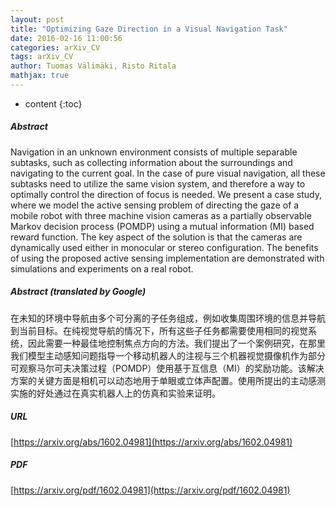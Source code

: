 ```yaml
---
layout: post
title: "Optimizing Gaze Direction in a Visual Navigation Task"
date: 2016-02-16 11:00:56
categories: arXiv_CV
tags: arXiv_CV
author: Tuomas Välimäki, Risto Ritala
mathjax: true
---
```


* content
{:toc}

##### Abstract
Navigation in an unknown environment consists of multiple separable subtasks, such as collecting information about the surroundings and navigating to the current goal. In the case of pure visual navigation, all these subtasks need to utilize the same vision system, and therefore a way to optimally control the direction of focus is needed. We present a case study, where we model the active sensing problem of directing the gaze of a mobile robot with three machine vision cameras as a partially observable Markov decision process (POMDP) using a mutual information (MI) based reward function. The key aspect of the solution is that the cameras are dynamically used either in monocular or stereo configuration. The benefits of using the proposed active sensing implementation are demonstrated with simulations and experiments on a real robot.

##### Abstract (translated by Google)
在未知的环境中导航由多个可分离的子任务组成，例如收集周围环境的信息并导航到当前目标。在纯视觉导航的情况下，所有这些子任务都需要使用相同的视觉系统，因此需要一种最佳地控制焦点方向的方法。我们提出了一个案例研究，在那里我们模型主动感知问题指导一个移动机器人的注视与三个机器视觉摄像机作为部分可观察马尔可夫决策过程（POMDP）使用基于互信息（MI）的奖励功能。该解决方案的关键方面是相机可以动态地用于单眼或立体声配置。使用所提出的主动感测实施的好处通过在真实机器人上的仿真和实验来证明。

##### URL
[https://arxiv.org/abs/1602.04981](https://arxiv.org/abs/1602.04981)

##### PDF
[https://arxiv.org/pdf/1602.04981](https://arxiv.org/pdf/1602.04981)

